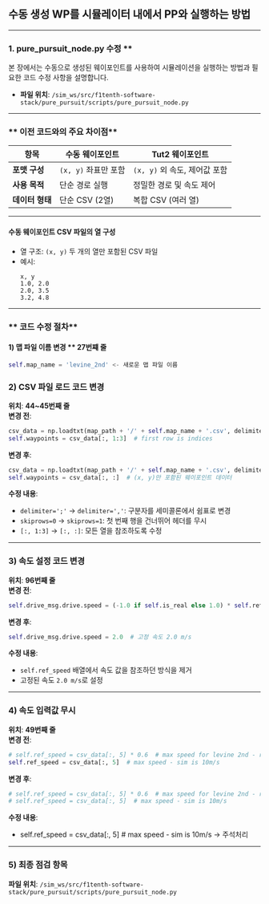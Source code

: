  
## 수동 생성 WP를 시뮬레이터 내에서 PP와 실행하는 방법 

---

### 1. pure_pursuit_node.py 수정 **  
본 장에서는 수동으로 생성된 웨이포인트를 사용하여 시뮬레이션을 실행하는 방법과 필요한 코드 수정 사항을 설명합니다.  
- **파일 위치**: `/sim_ws/src/f1tenth-software-stack/pure_pursuit/scripts/pure_pursuit_node.py`  

---

### ** 이전 코드와의 주요 차이점**
| **항목**           | **수동 웨이포인트** | **Tut2 웨이포인트** |
|-------------------|-------------------|-------------------|
| **포맷 구성**       | `(x, y)` 좌표만 포함 | `(x, y)` 외 속도, 제어값 포함 |
| **사용 목적**       | 단순 경로 실행       | 정밀한 경로 및 속도 제어 |
| **데이터 형태**     | 단순 CSV (2열)       | 복합 CSV (여러 열) |

---

####   **수동 웨이포인트 CSV 파일**의 열 구성
  - 열 구조: `(x, y)` 두 개의 열만 포함된 CSV 파일
  - 예시:
    ```
    x, y
    1.0, 2.0
    2.0, 3.5
    3.2, 4.8
    ```

---

### ** 코드 수정 절차**

#### **1) 맵 파일 이름 변경  ** 27번쨰 줄**
``` python
self.map_name = 'levine_2nd' <- 새로운 맵 파일 이름 
```


### **2) CSV 파일 로드 코드 변경**  
**위치**: **44~45번째 줄**  
**변경 전**:
```python
csv_data = np.loadtxt(map_path + '/' + self.map_name + '.csv', delimiter=';', skiprows=0)  # csv data
self.waypoints = csv_data[:, 1:3]  # first row is indices
```
**변경 후**:
```python
csv_data = np.loadtxt(map_path + '/' + self.map_name + '.csv', delimiter=',', skiprows=1)  # csv data
self.waypoints = csv_data[:, :]  # (x, y)만 포함된 웨이포인트 데이터
```
**수정 내용**:
- `delimiter=';'` → `delimiter=','`: 구분자를 세미콜론에서 쉼표로 변경  
- `skiprows=0` → `skiprows=1`: 첫 번째 행을 건너뛰어 헤더를 무시  
- `[:, 1:3]` → `[:, :]`: 모든 열을 참조하도록 수정  

---

### **3) 속도 설정 코드 변경**  
**위치**: **96번째 줄**  
**변경 전**:
```python
self.drive_msg.drive.speed = (-1.0 if self.is_real else 1.0) * self.ref_speed[self.closest_index]
```
**변경 후**:
```python
self.drive_msg.drive.speed = 2.0  # 고정 속도 2.0 m/s
```
**수정 내용**:
- `self.ref_speed` 배열에서 속도 값을 참조하던 방식을 제거  
- 고정된 속도 `2.0 m/s`로 설정  

---

### **4) 속도 입력값 무시**  
**위치**: **49번째 줄**  
**변경 전**:
```python
# self.ref_speed = csv_data[:, 5] * 0.6  # max speed for levine 2nd - real is 2m/s
self.ref_speed = csv_data[:, 5]  # max speed - sim is 10m/s
```
**변경 후**:
```python
# self.ref_speed = csv_data[:, 5] * 0.6  # max speed for levine 2nd - real is 2m/s
# self.ref_speed = csv_data[:, 5]  # max speed - sim is 10m/s
```
**수정 내용**:
- self.ref_speed = csv_data[:, 5]  # max speed - sim is 10m/s -> 주석처리 

---

### **5) 최종 점검 항목**  
**파일 위치**: `/sim_ws/src/f1tenth-software-stack/pure_pursuit/scripts/pure_pursuit_node.py`  



